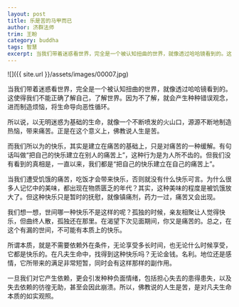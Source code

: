 ```yaml
---
layout: post
title: 乐是苦的马甲而已
author: 济群法师
trim: 王盼
category: buddha
tags: 智慧
excerpt: 当我们带着迷惑看世界，完全是一个被认知扭曲的世界，就像透过哈哈镜看到的。这使得我们不能正确了解自己，了解世界。因为不了解，就会产生种种错误观念，进而制造烦恼，将生命导向恶性循环。
---
```


![]({{ site.url }}/assets/images/00007.jpg)

当我们带着迷惑看世界，完全是一个被认知扭曲的世界，就像透过哈哈镜看到的。这使得我们不能正确了解自己，了解世界。因为不了解，就会产生种种错误观念，进而制造烦恼，将生命导向恶性循环。

所以说，以无明迷惑为基础的生命，就像一个不断喷发的火山口，源源不断地制造热恼，带来痛苦。正是在这个意义上，佛教说人生是苦。

而我们所以为的快乐，其实是建立在痛苦的基础上，只是对痛苦的一种缓解。有句话叫做“把自己的快乐建立在别人的痛苦上”，这种行为是为人所不齿的。但我们没有看到的真相是，一直以来，我们都是“把自己的快乐建立在自己的痛苦上”。

当我们遭受饥饿的痛苦，吃饭才会带来快乐，否则就没有什么快乐可言。为什么很多人记忆中的美味，都出现在物质匮乏的年代？其实，这种美味的程度是被饥饿放大了。但这种快乐只是暂时的抚慰，就像镇痛剂，药力一过，痛苦又会出现。

我们想一想，世间哪一种快乐不是这样的呢？孤独的时候，亲友相聚让人觉得快乐，但曲终人散，孤独还在那里。在渴望下次见面期间，你又是痛苦的。总之，在这个有漏的世间，不可能有本质上的快乐。

所谓本质，就是不需要依赖外在条件，无论享受多长时间，也无论什么时候享受，它都是快乐的。在凡夫生命中，找得到这种快乐吗？无论金钱。名利。地位还是感情，它所带来的满足非常短暂，同时会有这样那样的副作用。

一旦我们对它产生依赖，更会引发种种负面情绪，包括担心失去的患得患失，以及失去依赖的彷徨无助，甚至会因此崩溃。所以，佛教说的人生是苦，是对凡夫生命本质的如实观照。
